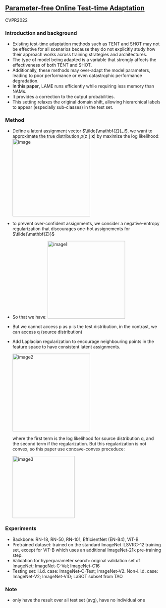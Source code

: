 
## [Parameter-free Online Test-time Adaptation](https://arxiv.org/abs/2201.05718)

CVPR2022

### Introduction and background
- Existing test-time adaptation methods such as TENT and SHOT may not be effective for all scenarios because they do not explicitly study how their approach works across training strategies and architectures.
- The type of model being adapted is a variable that strongly affects the effectiveness of both TENT and SHOT.
- Additionally, these methods may over-adapt the model parameters, leading to poor performance or even catastrophic performance degradation.
- **In this paper**, LAME runs efficiently while requiring less memory than NAMs.
- It provides a correction to the output probabilities.
- This setting relaxes the original domain shift, allowing hierarchical labels to appear (especially sub-classes) in the test set.

### Method
- Define a latent assignment vector $\tilde{\mathbf{Z}}_i$, we want to approximate the true distribution $p(z \mid \mathbf{x})$ by maximize the log likelihood:
  <img width=250 alt="image" src="https://github.com/Jo-wang/Daily-Paper-Reading/assets/46414159/6cddd1b2-f171-4e5f-833f-3ccb297b1eb1">
- to prevent over-confident assignments, we consider a negative-entropy regularization that discourages one-hot assignements for $\tilde{\mathbf{Z}}$
- So that we have: <img width=250 alt="image1" src="https://github.com/Jo-wang/Daily-Paper-Reading/assets/46414159/b064dcf4-695d-47be-87df-711a1841a03f">
- But we cannot access p as p is the test distribution, in the contrast, we can access q (source distribution)
- Add Laplacian regularization to encourage neighbouring points in the feature space to have consistent latent assignments.

  <img width=250 alt="image2" src="https://github.com/Jo-wang/Daily-Paper-Reading/assets/46414159/5119be55-62a7-44e0-a8ba-1dc51fe3cf1f">
  
  where the first term is the log likelihood for source distribution q, and the second term if the regularization. But this regularization is not convex, so this paper use concave-convex proceduce:
  
  <img width=200 alt="image3" src="https://github.com/Jo-wang/Daily-Paper-Reading/assets/46414159/5615ac1a-9a88-48ac-92bf-43dc9929c3f4">

### Experiments
- Backbone: RN-18, RN-50, RN-101, EfficientNet (EN-B4), ViT-B
- Pretrained dataset: trained on the standard ImageNet ILSVRC-12 training set, except for ViT-B which uses an additional ImageNet-21k pre-training step.
- Validation for hyperparameter search: original validation set of ImageNet; ImageNet-C-Val; ImageNet-C16
- Testing set: i.i.d. case: ImageNet-C-Test; ImageNet-V2. Non-i.i.d. case: ImageNet-V2; ImageNet-VID; LaSOT subset from TAO

### Note
- only have the result over all test set (avg), have no individual one
